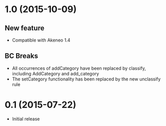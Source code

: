# 1.0 (2015-10-09)
## New feature
- Compatible with Akeneo 1.4

## BC Breaks
- All occurrences of addCategory have been replaced by classify, including AddCategory and add_category
- The setCategory functionality has been replaced by the new unclassify rule
  
# 0.1 (2015-07-22)
- Initial release

